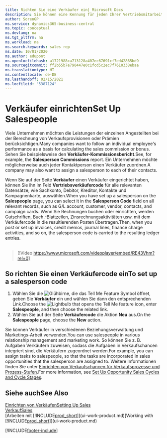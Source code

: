 ```yaml
---
title: Richten Sie eine Verkäufer ein| Microsoft Docs
description: Sie können eine Kennung für jeden Ihrer Vertriebsmitarbeiter einrichten, so dass Sie die Leistung eines Einzelnen verfolgen oder einem Kontakt einen Vertriebsmitarbeiter zuweisen können.
author: SorenGP
ms.service: dynamics365-business-central
ms.topic: conceptual
ms.devlang: na
ms.tgt_pltfrm: na
ms.workload: na
ms.search.keywords: sales rep
ms.date: 10/01/2020
ms.author: edupont
ms.openlocfilehash: a1721988ca713128a407ec67691cf7ed42865bd9
ms.sourcegitcommit: ff2b55b7e790447e0c1fcd5c2ec7f7610338ebaa
ms.translationtype: HT
ms.contentlocale: de-DE
ms.lasthandoff: 02/15/2021
ms.locfileid: "5387124"
---
```

# <a name="set-up-salespeople"></a><span data-ttu-id="cadb2-103">Verkäufer einrichten</span><span class="sxs-lookup"><span data-stu-id="cadb2-103">Set Up Salespeople</span></span>
<span data-ttu-id="cadb2-104">Viele Unternehmen möchten die Leistungen der einzelnen Angestellten bei der Berechnung von Verkaufsprovisionen oder Prämien berücksichtigen.</span><span class="sxs-lookup"><span data-stu-id="cadb2-104">Many companies want to follow an individual employee's performance as a basis for calculating the sales commission or bonus.</span></span> <span data-ttu-id="cadb2-105">Sehen Sie beispielsweise den **Verkäufer-Kommissionsbericht**.</span><span class="sxs-lookup"><span data-stu-id="cadb2-105">See, for example, the **Salesperson Commissions** report.</span></span> <span data-ttu-id="cadb2-106">Ein Unternehmen möchte möglicherweise auch jeder Kontaktperson einen Verkäufer zuordnen.</span><span class="sxs-lookup"><span data-stu-id="cadb2-106">A company may also want to assign a salesperson to each of their contacts.</span></span>

<span data-ttu-id="cadb2-107">Wenn Sie auf der Seite **Verkäufer** einen Verkäufer eingerichtet haben, können Sie ihn im Feld **Vertriebsverkäufercode** für alle relevanten Datensätze, wie Sachkonto, Debitor, Kreditor, Kontakte und Kampagnenkarte, auswählen.</span><span class="sxs-lookup"><span data-stu-id="cadb2-107">When you have set up a salesperson on the **Salespeople** page, you can select it in the **Salesperson Code** field on all relevant records, such as G/L account, customer, vendor, contacts, and campaign cards.</span></span> <span data-ttu-id="cadb2-108">Wenn Sie Rechnungen buchen oder einrichten, werden Gutschriften, Buch.-Blattzeilen, Zinsrechnungsaktivitäten usw. mit dem Verkäufercode in die resultierenden Posten übertragen.</span><span class="sxs-lookup"><span data-stu-id="cadb2-108">Then, when you post or set up invoices, credit memos, journal lines, finance charge activities, and so on, the salesperson code is carried to the resulting ledger entries.</span></span>
<br><br>  
> [!Video https://www.microsoft.com/videoplayer/embed/RE43Vhm?rel=0]

## <a name="to-set-up-a-salesperson-code"></a><span data-ttu-id="cadb2-109">So richten Sie einen Verkäufercode ein</span><span class="sxs-lookup"><span data-stu-id="cadb2-109">To set up a salesperson code</span></span>
1. <span data-ttu-id="cadb2-110">Wählen Sie die ![Glühbirne, die das Tell Me Feature](media/ui-search/search_small.png "Was möchten Sie tun?") Symbol öffnet, geben Sie **Verkäufer** ein und wählen Sie dann den entsprechenden Link.</span><span class="sxs-lookup"><span data-stu-id="cadb2-110">Choose the ![Lightbulb that opens the Tell Me feature](media/ui-search/search_small.png "Tell me what you want to do") icon, enter **Salespeople**, and then choose the related link.</span></span>
2. <span data-ttu-id="cadb2-111">Wählen Sie auf der Seite **Verkäufercode** die Aktion **Neu** aus.</span><span class="sxs-lookup"><span data-stu-id="cadb2-111">On the **Salespeople** page, choose the **New** action.</span></span>

<span data-ttu-id="cadb2-112">Sie können Verkäufer in verschiedenen Beziehungsverwaltung und Marketings-Arbeit verwenden.</span><span class="sxs-lookup"><span data-stu-id="cadb2-112">You can use salespeople in various relationship management and marketing work.</span></span> <span data-ttu-id="cadb2-113">So können Sie z. B. Aufgaben Verkäufern zuweisen, sodass die Aufgaben in Verkaufschancen integriert sind, die Verkäufern zugeordnet werden.</span><span class="sxs-lookup"><span data-stu-id="cadb2-113">For example, you can assign tasks to salespeople, so that the tasks are incorporated in sales opportunities that the salesperson are assigned to.</span></span> <span data-ttu-id="cadb2-114">Weitere Informationen finden Sie unter [Einrichten von Verkaufschancen für Verkaufsprozesse und Prozess-Stufen](marketing-how-setup-opportunity-sales-cycles-stages.md).</span><span class="sxs-lookup"><span data-stu-id="cadb2-114">For more information, see [Set Up Opportunity Sales Cycles and Cycle Stages](marketing-how-setup-opportunity-sales-cycles-stages.md).</span></span>

## <a name="see-also"></a><span data-ttu-id="cadb2-115">Siehe auch</span><span class="sxs-lookup"><span data-stu-id="cadb2-115">See Also</span></span>
[<span data-ttu-id="cadb2-116">Einrichten von Verkäufen</span><span class="sxs-lookup"><span data-stu-id="cadb2-116">Setting Up Sales</span></span>](sales-setup-sales.md)  
[<span data-ttu-id="cadb2-117">Verkauf</span><span class="sxs-lookup"><span data-stu-id="cadb2-117">Sales</span></span>](sales-manage-sales.md)  
<span data-ttu-id="cadb2-118">[Arbeiten mit [!INCLUDE[prod_short](includes/prod_short.md)]](ui-work-product.md)</span><span class="sxs-lookup"><span data-stu-id="cadb2-118">[Working with [!INCLUDE[prod_short](includes/prod_short.md)]](ui-work-product.md)</span></span>  


[!INCLUDE[footer-include](includes/footer-banner.md)]